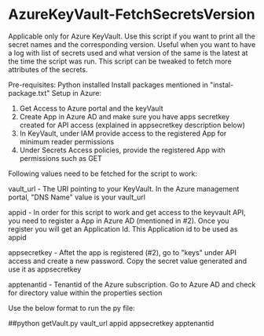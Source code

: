 # AzureKeyVault-FetchSecretsVersion
Applicable only for Azure KeyVault. Use this script if you want to print all the secret names and the corresponding version. Useful when you want to have a log with list of secrets used and what version of the same is the latest at the time the script was run. This script can be tweaked to fetch more attributes of the secrets.

Pre-requisites:
Python installed
Install packages mentioned in "instal-package.txt"
Setup in Azure:
  1. Get Access to Azure portal and the keyVault
  2. Create App in Azure AD and make sure you have apps secretkey created for API access (explained in appsecretkey description below)
  3. In KeyVault, under IAM provide access to the registered App for minimum reader permissions
  4. Under Secrets Access policies, provide the registered App with permissions such as GET

Following values need to be fetched for the script to work:

vault_url - The URI pointing to your KeyVault. In the Azure management portal, "DNS Name" value is your vault_url

appid - In order for this script to work and get access to the keyvault API, you need to register a App in Azure AD (mentioned in #2). Once you register you will get an Application Id. This Application id to be used as appid

appsecretkey - Aftet the app is registered (#2), go to "keys" under API access and create a new password. Copy the secret value generated and use it as appsecretkey

apptenantid - Tenantid of the Azure subscription. Go to Azure AD and check for directory value within the properties section

Use the below format to run the py file:

##python getVault.py vault_url appid appsecretkey apptenantid
